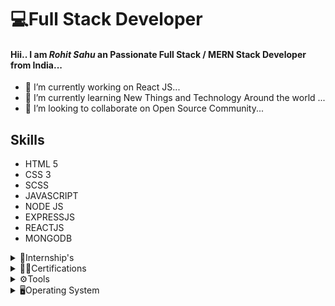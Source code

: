 # 💻Full Stack Developer
#### Hii.. I am *Rohit Sahu* an Passionate Full Stack / MERN Stack Developer from India...  

- 🔭 I’m currently working on React JS...
- 🌱 I’m currently learning New Things and Technology Around the world ...
- 👯 I’m looking to collaborate on Open Source Community...

 ## Skills 
    
   - HTML 5 
   - CSS 3
   - SCSS
   - JAVASCRIPT
   - NODE JS
   - EXPRESSJS
   - REACTJS
   - MONGODB
   
   <details>
  <summary>💪Internship's</summary>
  <ul>
    <li>MERN Stack at <b>The Youth Project-TYP</b></li>
  </ul>
   </details>

<details>
  <summary>🏅🥇Certifications</summary>
    <ul>
      <li>🥇 <b>JavaScript</b> from <b>LearnVern</b>
      <li>🥇 <b> Portfolio Website using HTML and CSS </b> from<b>Coursera</b> </li>
      <li>🥇 <b> Fundamentals of Web Development With JavaScript</b> <b>Edx- University of Penn</b></li>
   </ul>
  
</details>

<details>
<summary>⚙Tools</summary>
<ul>
  <li>Visual Studio Code</li>
  <li>Netbeans</li>
  <li>Eclipse</li>
</ul>
</details>

<details>
  <summary>🖥Operating System</summary>
  <ul>
    <li>Windows<li/>
 </ul>
</details>
